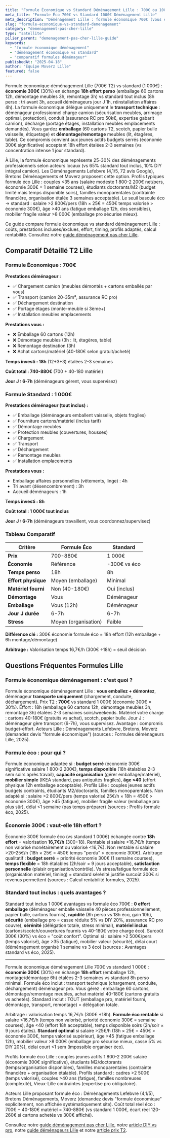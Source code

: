```yaml
---
title: "Formule Économique vs Standard Déménagement Lille : 700€ ou 1000€ ?"
meta_title: "Formule Éco 700€ vs Standard 1000€ Déménagement Lille"
meta_description: "Déménagement Lille : formule économique 700€ (vous emballez, 18h effort) vs standard 1 000€ (tout inclus, 8h). T2 : économie 300€ = compromis optimal. Comparatif."
slug: "formule-economique-vs-standard-demenagement"
category: "demenagement-pas-cher-lille"
type: "satellite"
pilier_parent: "demenagement-pas-cher-lille-guide"
keywords:
  - "formule économique déménagement"
  - "déménagement économique vs standard"
  - "comparatif formules déménageur"
publishedAt: "2025-04-18"
author: "Équipe Moverz Lille"
featured: false
---
```


Formule économique déménagement Lille (700€ T2) vs standard (1 000€) : **économie 300€** (30%) en échange **18h effort perso** (emballage 60 cartons 12h, démontage meubles 3h, remontage 3h) vs standard tout inclus (8h perso : tri avant 3h, accueil déménageurs jour J 1h, réinstallation affaires 4h). La formule économique délègue uniquement le **transport technique** : déménageur professionnel charge camion (sécurisation meubles, arrimage optimal, protection), conduit (assurance RC pro 50k€, expertise gabarit camion), décharge (portage étages, installation meubles emplacements demandés). Vous gardez **emballage** (60 cartons T2, scotch, papier bulle vaisselle, étiquetage) et **démontage/remontage** meubles (lit, étagères, table). Ce compromis convient aux jeunes actifs budgets serrés (économie 300€ significative) acceptant 18h effort étalées 2-3 semaines (vs concentration intense 1 jour standard).

À Lille, la formule économique représente 25-30% des déménagements professionnels selon acteurs locaux (vs 65% standard tout inclus, 10% DIY intégral camion). Les Déménagements Lefebvre (4,1/5, 72 avis Google), Bretons Déménagements et Moverz proposent cette option. Profils typiques formule éco Lille : couples <35 ans (salaire modeste 1 800-2 200€ net/pers, économie 300€ = 1 semaine courses), étudiants doctorants/M2 (budget limité mais temps disponible soirs), familles monoparentales (contrainte financière, organisation étalée 3 semaines acceptable). Le seuil bascule éco → standard : salaire >2 800€/pers (18h × 25€ = 450€ temps valorisé > économie 300€), âge >40 ans (fatigue emballage 12h, dos sensibles), mobilier fragile valeur >8 000€ (emballage pro sécurise mieux).

Ce guide compare formule économique vs standard déménagement Lille : coûts, prestations incluses/exclues, effort, timing, profils adaptés, calcul rentabilité. Consultez notre [guide déménagement pas cher Lille](/blog/demenagement-pas-cher-lille/demenagement-pas-cher-lille-guide).

## Comparatif Détaillé T2 Lille

### Formule Économique : 700€

**Prestations déménageur :**
- ✅ Chargement camion (meubles démontés + cartons emballés par vous)
- ✅ Transport (camion 20-35m³, assurance RC pro)
- ✅ Déchargement destination
- ✅ Portage étages (monte-meuble si 3ème+)
- ✅ Installation meubles emplacements

**Prestations vous :**
- ❌ Emballage 60 cartons (12h)
- ❌ Démontage meubles (3h : lit, étagères, table)
- ❌ Remontage destination (3h)
- ❌ Achat cartons/matériel (40-180€ selon gratuit/acheté)

**Temps investi : 18h** (12+3+3) étalées 2-3 semaines

**Coût total : 740-880€** (700 + 40-180 matériel)

**Jour J : 6-7h** (déménageurs gèrent, vous supervisez)

### Formule Standard : 1 000€

**Prestations déménageur (tout inclus) :**
- ✅ Emballage (déménageurs emballent vaisselle, objets fragiles)
- ✅ Fourniture cartons/matériel (inclus tarif)
- ✅ Démontage meubles
- ✅ Protection meubles (couvertures, housses)
- ✅ Chargement
- ✅ Transport
- ✅ Déchargement
- ✅ Remontage meubles
- ✅ Installation emplacements

**Prestations vous :**
- Emballage affaires personnelles (vêtements, linge) : 4h
- Tri avant (désencombrement) : 3h
- Accueil déménageurs : 1h

**Temps investi : 8h**

**Coût total : 1 000€ tout inclus**

**Jour J : 6-7h** (déménageurs travaillent, vous coordonnez/supervisez)

### Tableau Comparatif

| Critère | Formule Éco | Standard |
|---------|------------|----------|
| **Prix** | 700-880€ | 1 000€ |
| **Économie** | Référence | -300€ vs éco |
| **Temps perso** | 18h | 8h |
| **Effort physique** | Moyen (emballage) | Minimal |
| **Matériel fourni** | Non (40-180€) | Oui (inclus) |
| **Démontage** | Vous | Déménageur |
| **Emballage** | Vous (12h) | Déménageur |
| **Jour J durée** | 6-7h | 6-7h |
| **Stress** | Moyen (organisation) | Faible |

**Différence clé :** 300€ économie formule éco = 18h effort (12h emballage + 6h montage/démontage)

**Arbitrage :** Valorisation temps 16,7€/h (300€ ÷18h) = seuil décision

## Questions Fréquentes Formules Lille

### Formule économique déménagement : c'est quoi ?

Formule économique déménagement Lille : **vous emballez + démontez**, déménageur **transporte uniquement** (chargement, conduite, déchargement). Prix T2 : **700€** vs standard 1 000€ (économie 300€ = 30%). Effort : 18h (emballage 60 cartons 12h, démontage meubles 3h, remontage 3h) étalées 2-3 semaines soirs/weekends. Matériel votre charge : cartons 40-180€ (gratuits vs achat), scotch, papier bulle. Jour J : déménageur gère transport (6-7h), vous supervisez. Avantage : compromis budget-effort. Acteurs Lille : Déménagements Lefebvre, Bretons, Moverz (demandez devis "formule économique") (sources : Formules déménageurs Lille, 2025).

### Formule éco : pour qui ?

Formule économique adaptée si : **budget serré** (économie 300€ significative salaire 1 800-2 200€), **temps disponible** (18h étalables 2-3 sem soirs après travail), **capacité organisation** (gérer emballage/matériel), **mobilier simple** (IKEA standard, pas antiquités fragiles), **âge <40** (effort physique 12h emballage acceptable). Profils Lille : couples jeunes actifs budgets contraints, étudiants M2/doctorants, familles monoparentales. Non adapté si : salaire >2 800€/pers (temps valorisé 25€/h × 18h = 450€ > économie 300€), âge >45 (fatigue), mobilier fragile valeur (emballage pro plus sûr), délai <1 semaine (pas temps préparer) (sources : Profils formule éco, 2025).

### Économie 300€ : vaut-elle 18h effort ?

Économie 300€ formule éco (vs standard 1 000€) échangée contre **18h effort** = valorisation **16,7€/h** (300÷18). Rentable si salaire <16,7€/h (temps non valorisé monétairement ou valorisé <16,7€). Non rentable si salaire >20-25€/h (18h × 25€ = 450€ temps "perdu" > économie 300€). Arbitrage qualitatif : **budget serré** = priorité économie 300€ (1 semaine courses), **temps flexible** = 18h étalables (2h/soir × 9 jours acceptable), **satisfaction personnelle** (plaisir organisation/contrôle). Vs stress/fatigue formule éco (organisation matériel, timing) = standard sérénité justifie surcoût 300€ si revenus permettent (sources : Calcul rentabilité formules, 2025).

### Standard tout inclus : quels avantages ?

Standard tout inclus 1 000€ avantages vs formule éco 700€ : **0 effort emballage** (déménageur emballe vaisselle 40 pièces professionnellement, papier bulle, cartons fournis), **rapidité** (8h perso vs 18h éco, gain 10h), **sécurité** (emballage pro = casse réduite 5% vs DIY 20%, assurance RC pro couvre), **sérénité** (délégation totale, stress minimal), **matériel inclus** (cartons/scotch/couvertures fournis vs 40-180€ votre charge éco). Surcoût 300€ (30%) vs éco = "coût confort". Optimal si : salaire >2 500€/pers (temps valorisé), âge >35 (fatigue), mobilier valeur (sécurité), délai court (déménagement organisé 1 semaine vs 3 éco) (sources : Avantages standard vs éco, 2025).

---

Formule économique déménagement Lille 700€ vs standard 1 000€ : **économie 300€** (30%) en échange **18h effort** (emballage 12h, montage/démontage 6h) étalées 2-3 semaines vs standard 8h perso minimal. Formule éco inclut : transport technique (chargement, conduite, déchargement) déménageur pro. Vous gérez : emballage 60 cartons, démontage/remontage meubles, achat matériel 40-180€ (cartons gratuits vs achetés). Standard inclut : TOUT (emballage pro, matériel fourni, démontage, transport, remontage) = délégation totale.

Arbitrage : valorisation temps 16,7€/h (300€ ÷18h). **Formule éco rentable** si salaire <16,7€/h (temps non valorisé, priorité économie 300€ = semaine courses), âge <40 (effort 18h acceptable), temps disponible soirs (2h/soir × 9 jours étalés). **Standard optimal** si salaire >25€/h (18h × 25€ = 450€ > économie 300€, temps valorisé supérieur), âge >45 (fatigue emballage 12h), mobilier valeur >8 000€ (emballage pro sécurise mieux, casse 5% vs DIY 20%), délai court <1 sem (impossible organiser éco).

Profils formule éco Lille : couples jeunes actifs 1 800-2 200€ salaire (économie 300€ significative), étudiants M2/doctorants (temps/organisation disponibles), familles monoparentales (contrainte financière + organisation étalable). Profils standard : cadres >2 500€ (temps valorisé), couples >40 ans (fatigue), familles nombreuses (complexité), Vieux-Lille contraintes (expertise pro obligatoire).

Acteurs Lille proposant formule éco : Déménagements Lefebvre (4,1/5), Bretons Déménagements, Moverz (demandez devis "formule économique" explicitement, non affichée systématiquement site). Coût total réel éco : 700€ + 40-180€ matériel = 740-880€ (vs standard 1 000€, écart réel 120-260€ si cartons achetés vs 300€ affiché).

Consultez notre [guide déménagement pas cher Lille](/blog/demenagement-pas-cher-lille/demenagement-pas-cher-lille-guide), notre [article DIY vs pro](/blog/location-camion-lille/location-camion-vs-demenageur-lille), notre [guide déménageurs Lille](/blog/demenageur-lille/demenageur-lille-expert) et notre [article prix T2](/blog/prix-demenagement-lille/prix-demenagement-t2-detaille-lille).







